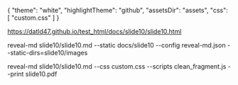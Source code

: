 {
  "theme": "white",
  "highlightTheme": "github",
  "assetsDir": "assets",
  "css": [
    "custom.css"
  ]
}


https://datld47.github.io/test_html/docs/slide10/slide10.html

reveal-md slide10/slide10.md --static docs/slide10 --config reveal-md.json --static-dirs=slide10/images

reveal-md slide10/slide10.md --css custom.css --scripts clean_fragment.js --print slide10.pdf


